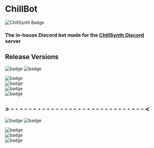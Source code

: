 # ChillBot
![ChillSynth Badge](https://img.shields.io/discord/488405912659427358?color=EC2D2B&label=ChillSynth&logo=discord&logoColor=%23fff&style=for-the-badge)
### The in-house Discord bot made for the [ChillSynth Discord](https://chillsynth.com/discord) server

## Release Versions
![badge](https://img.shields.io/badge/V3-In%20Beta-%232e8fff?style=for-the-badge)
![badge](https://img.shields.io/badge/Release%20Date-Late%202023-%23fff?style=for-the-badge)

![badge](https://img.shields.io/badge/YouTube--Feed%20Channel%20Upload%20Automation%20Replacement-Complete-%2300d100?style=for-the-badge)\
![badge](https://img.shields.io/badge/Revamp%20Feedback%20Stream%20setup%20w%2F%20queue%20and%20submit%20fix-In%20Progress-%23e6a100?style=for-the-badge)\
![badge](https://img.shields.io/badge/Update%20auto--emoji%20feature%20to%20automate%20other%20emojis-Not%20Started-%23EC2D2B?style=for-the-badge)\
![badge](https://img.shields.io/badge/Database%20integration%20for%20logging%20and%20functionality-In%20Progress-%23e6a100?style=for-the-badge)

## > - - - - - - - - - - - - - - - - - - - - - - - - - - - - - - <

![badge](https://img.shields.io/badge/V4-Not%20Yet%20Started-%23EC2D2B?style=for-the-badge)
![badge](https://img.shields.io/badge/Release%20Date-2024-%23fff?style=for-the-badge)

![badge](https://img.shields.io/badge/Ticketing%20system%20for%20members%20using%20threads-v4-%23EC2D2B?style=for-the-badge)\
![badge](https://img.shields.io/badge/Appeal%20process%20server%20link-v4-%23EC2D2B?style=for-the-badge)\
![badge](https://img.shields.io/badge/SoundCloud%20x%20Discord%20Link%20for%20Feedback%20Streams-v4-%23EC2D2B?style=for-the-badge)
